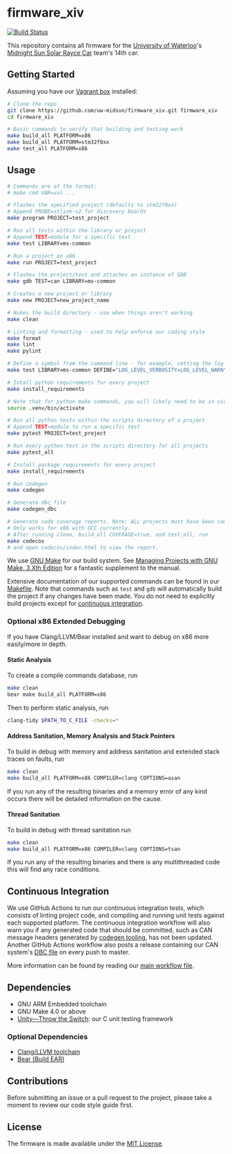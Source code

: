 # firmware_xiv
[![Build Status](https://github.com/uw-midsun/firmware_xiv/actions/workflows/main.yml/badge.svg?branch=master)](https://github.com/uw-midsun/firmware_xiv/actions/workflows/main.yml)

This repository contains all firmware for the [University of Waterloo](https://uwaterloo.ca/)'s [Midnight Sun Solar Rayce Car](http://www.uwmidsun.com/) team's 14th car.

## Getting Started

Assuming you have our [Vagrant box](https://github.com/uw-midsun/box) installed:

```bash
# Clone the repo
git clone https://github.com/uw-midsun/firmware_xiv.git firmware_xiv
cd firmware_xiv

# Basic commands to verify that building and testing work
make build_all PLATFORM=x86
make build_all PLATFORM=stm32f0xx
make test_all PLATFORM=x86
```

## Usage

```bash
# Commands are of the format:
# make cmd VAR=val ...

# Flashes the specified project (defaults to stm32f0xx)
# Append PROBE=stlink-v2 for discovery boards
make program PROJECT=test_project

# Run all tests within the library or project
# Append TEST=module for a specific test
make test LIBRARY=ms-common

# Run a project on x86
make run PROJECT=test_project

# Flashes the project/test and attaches an instance of GDB
make gdb TEST=can LIBRARY=ms-common

# Creates a new project or library
make new PROJECT=new_project_name

# Nukes the build directory - use when things aren't working
make clean

# Linting and formatting - used to help enforce our coding style
make format
make lint
make pylint

# Define a symbol from the command line - for example, setting the log level
make test LIBRARY=ms-common DEFINE="LOG_LEVEL_VERBOSITY=LOG_LEVEL_WARN"

# Intall python requirements for every project
make install_requirements

# Note that for python make commands, you will likely need to be in virtualenv. After running install_requirements, run
source .venv/bin/activate

# Run all python tests within the scripts directory of a project
# Append TEST=module to run a specific test
make pytest PROJECT=test_project

# Run every python test in the scripts directory for all projects
make pytest_all

# Install package requirements for every project
make install_requirements 

# Run codegen
make codegen

# Generate dbc file
make codegen_dbc

# Generate code coverage reports. Note: ALL projects must have been compiled with coverage symbols 
# Only works for x86 with GCC currently.
# After running clean, build_all COVERAGE=true, and test_all, run
make codecov
# and open codecov/index.html to view the report. 
```

We use [GNU Make](https://www.gnu.org/software/make/manual/) for our build system. See [Managing Projects with GNU Make, 3.Xth Edition](http://wanderinghorse.net/computing/make/book/ManagingProjectsWithGNUMake-3.1.3.pdf) for a fantastic supplement to the manual.

Extensive documentation of our supported commands can be found in our [Makefile](Makefile). Note that commands such as `test` and `gdb` will automatically build the project if any changes have been made. You do not need to explicitly build projects except for [continuous integration](#continuous-integration).

### Optional x86 Extended Debugging

If you have Clang/LLVM/Bear installed and want to debug on x86 more easily/more in depth.

#### Static Analysis

To create a compile commands database, run

```bash
make clean
bear make build_all PLATFORM=x86
```

Then to perform static analysis, run

```bash
clang-tidy $PATH_TO_C_FILE -checks=*
```

#### Address Sanitation, Memory Analysis and Stack Pointers

To build in debug with memory and address sanitation and extended stack traces on faults, run

```bash
make clean
make build_all PLATFORM=x86 COMPILER=clang COPTIONS=asan
```

If you run any of the resulting binaries and a memory error of any kind occurs there will be detailed information on the cause.

#### Thread Sanitation

To build in debug with thread sanitation run

```bash
make clean
make build_all PLATFORM=x86 COMPILER=clang COPTIONS=tsan
```

If you run any of the resulting binaries and there is any multithreaded code this will find any race conditions.

## Continuous Integration

We use GitHub Actions to run our continuous integration tests, which consists of linting project code, and compiling and running unit tests against each supported platform. The continuous integration workflow will also warn you if any generated code that should be committed, such as CAN message headers generated by [codegen tooling](codegen), has not been updated. Another GitHub Actions workflow also posts a release containing our CAN system's [DBC file](https://docs.fileformat.com/database/dbc/) on every push to master.

More information can be found by reading our [main workflow file](.github/workflows/main.yml).

## Dependencies

- GNU ARM Embedded toolchain
- GNU Make 4.0 or above
- [Unity&mdash;Throw the Switch](http://www.throwtheswitch.org/unity/): our C unit testing framework

### Optional Dependencies

- [Clang/LLVM toolchain](http://releases.llvm.org/download.html)
- [Bear (Build EAR)](https://github.com/rizsotto/Bear)

## Contributions

Before submitting an issue or a pull request to the project, please take a moment to review our code style guide first.

## License

The firmware is made available under the [MIT License](https://opensource.org/licenses/MIT).
